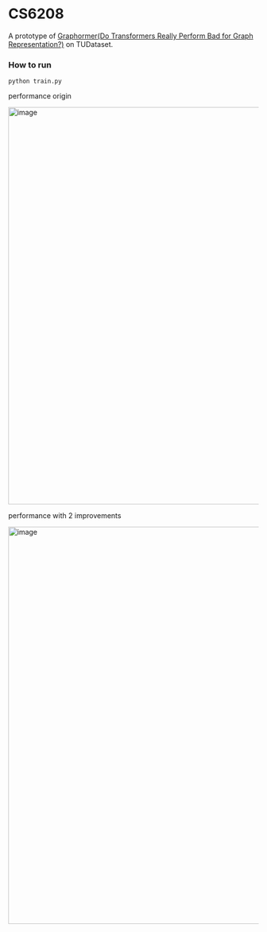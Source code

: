 # CS6208

A prototype of [Graphormer(Do Transformers Really Perform Bad for Graph Representation?)](https://arxiv.org/abs/2106.05234) on TUDataset.
### How to run
```
python train.py
```

performance origin

<img width="800" alt="image" src="https://user-images.githubusercontent.com/43881818/232098655-32c5a18e-af9f-4117-9234-42d8ece12112.png">


performance with 2 improvements

<img width="800" alt="image" src="https://user-images.githubusercontent.com/43881818/232098888-bca450ff-9d49-498a-9187-b6c455b6852f.png">
